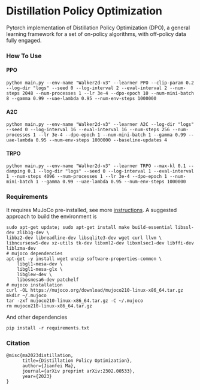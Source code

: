 # Distillation Policy Optimization
Pytorch implementation of Distillation Policy Optimization (DPO), a general learning framework for a set of on-policy algorithms, with off-policy data fully engaged.

### How To Use
#### PPO
```
python main.py --env-name "Walker2d-v3" --learner PPO --clip-param 0.2 --log-dir "logs" --seed 0 --log-interval 2 --eval-interval 2 --num-steps 2048 --num-processes 1 --lr 3e-4 --dpo-epoch 10 --num-mini-batch 8 --gamma 0.99 --uae-lambda 0.95 --num-env-steps 1000000
```	  	     

#### A2C
```
python main.py --env-name "Walker2d-v3" --learner A2C --log-dir "logs" --seed 0 --log-interval 16 --eval-interval 16 --num-steps 256 --num-processes 1 --lr 3e-4 --dpo-epoch 1 --num-mini-batch 1 --gamma 0.99 --uae-lambda 0.95 --num-env-steps 1000000 --baseline-updates 4
```

#### TRPO
```
python main.py --env-name "Walker2d-v3" --learner TRPO --max-kl 0.1 --damping 0.1 --log-dir "logs" --seed 0 --log-interval 1 --eval-interval 1 --num-steps 4096 --num-processes 1 --lr 3e-4 --dpo-epoch 1 --num-mini-batch 1 --gamma 0.99 --uae-lambda 0.95 --num-env-steps 1000000
```
### Requirements
It requires MuJoCo pre-installed, see more [instructions](https://github.com/openai/mujoco-py#install-mujoco). A suggested approach to build the environment is
```
sudo apt-get update; sudo apt-get install make build-essential libssl-dev zlib1g-dev \
libbz2-dev libreadline-dev libsqlite3-dev wget curl llvm \
libncursesw5-dev xz-utils tk-dev libxml2-dev libxmlsec1-dev libffi-dev liblzma-dev
# mujoco dependencies
apt-get -y install wget unzip software-properties-common \
    libgl1-mesa-dev \
    libgl1-mesa-glx \
    libglew-dev \
    libosmesa6-dev patchelf
# mujoco installation
curl -OL https://mujoco.org/download/mujoco210-linux-x86_64.tar.gz
mkdir ~/.mujoco
tar -zxf mujoco210-linux-x86_64.tar.gz -C ~/.mujoco
rm mujoco210-linux-x86_64.tar.gz
```
And other dependencies
```
pip install -r requirements.txt
```

### Citation
```
@misc{ma2023distillation,
      title={Distillation Policy Optimization}, 
      author={Jianfei Ma},
      journal={arXiv preprint arXiv:2302.00533},
      year={2023}
}
```
